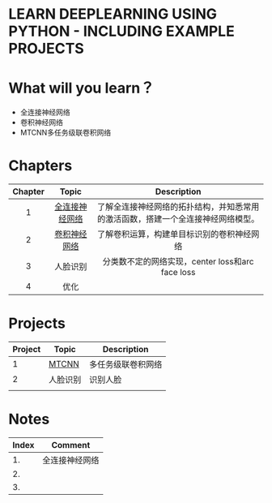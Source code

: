 # LEARN DEEPLEARNING USING PYTHON - INCLUDING EXAMPLE PROJECTS





# What will you learn？

- 全连接神经网络
- 卷积神经网络
- MTCNN多任务级联卷积网络





# Chapters

| Chapter |                            Topic                             |                         Description                          |
| :-----: | :----------------------------------------------------------: | :----------------------------------------------------------: |
|    1    | [全连接神经网络](https://github.com/HibikiJie/Learn-DeepLearning/blob/master/Chapter01.md) | 了解全连接神经网络的拓扑结构，并知悉常用的激活函数，搭建一个全连接神经网络模型。 |
|    2    | [卷积神经网络](https://github.com/HibikiJie/Learn-DeepLearning/blob/master/Chapter02.md) |          了解卷积运算，构建单目标识别的卷积神经网络          |
|    3    |                           人脸识别                           |       分类数不定的网络实现，center loss和arc face loss       |
|    4    |                             优化                             |                                                              |





# Projects



| Project | Topic                                                        | Description        |
| ------- | ------------------------------------------------------------ | ------------------ |
| 1       | [MTCNN](https://github.com/HibikiJie/Learn-DeepLearning/blob/master/Project%201.md) | 多任务级联卷积网络 |
| 2       | 人脸识别                                                     | 识别人脸           |
|         |                                                              |                    |



# Notes

| Index |    Comment     |
| :---- | :------------: |
| 1.    | 全连接神经网络 |
| 2.    |                |
| 3.    |                |

